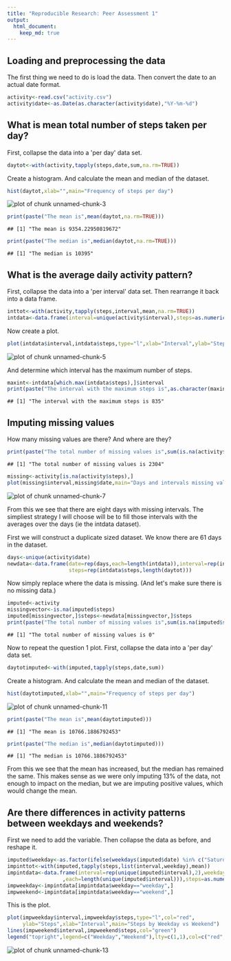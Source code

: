 ```yaml
---
title: "Reproducible Research: Peer Assessment 1"
output: 
  html_document:
    keep_md: true
---
```



## Loading and preprocessing the data

The first thing we need to do is load the data. Then convert the date to an actual date format.


```r
activity<-read.csv("activity.csv")
activity$date<-as.Date(as.character(activity$date),"%Y-%m-%d")
```

## What is mean total number of steps taken per day?

First, collapse the data into a 'per day' data set.


```r
daytot<-with(activity,tapply(steps,date,sum,na.rm=TRUE))
```

Create a histogram. And calculate the mean and median of the dataset.


```r
hist(daytot,xlab="",main="Frequency of steps per day")
```

![plot of chunk unnamed-chunk-3](figure/unnamed-chunk-3-1.png) 

```r
print(paste("The mean is",mean(daytot,na.rm=TRUE)))
```

```
## [1] "The mean is 9354.22950819672"
```

```r
print(paste("The median is",median(daytot,na.rm=TRUE)))
```

```
## [1] "The median is 10395"
```

## What is the average daily activity pattern?

First, collapse the data into a 'per interval' data set. Then rearrange it back into a data frame.


```r
inttot<-with(activity,tapply(steps,interval,mean,na.rm=TRUE))
intdata<-data.frame(interval=unique(activity$interval),steps=as.numeric(inttot))
```

Now create a plot.


```r
plot(intdata$interval,intdata$steps,type="l",xlab="Interval",ylab="Steps",main="Average steps per interval")
```

![plot of chunk unnamed-chunk-5](figure/unnamed-chunk-5-1.png) 

And determine which interval has the maximum number of steps.


```r
maxint<-intdata[which.max(intdata$steps),]$interval
print(paste("The interval with the maximum steps is",as.character(maxint)))
```

```
## [1] "The interval with the maximum steps is 835"
```

## Imputing missing values

How many missing values are there? And where are they?


```r
print(paste("The total number of missing values is",sum(is.na(activity$steps))))
```

```
## [1] "The total number of missing values is 2304"
```

```r
missing<-activity[is.na(activity$steps),]
plot(missing$interval,missing$date,main="Days and intervals missing values")
```

![plot of chunk unnamed-chunk-7](figure/unnamed-chunk-7-1.png) 

From this we see that there are eight days with missing intervals. The simpliest strategy I will choose will be to fill those intervals with the averages over the days (ie the intdata dataset).

First we will construct a duplicate sized dataset. We know there are 61 days in the dataset.


```r
days<-unique(activity$date)
newdata<-data.frame(date=rep(days,each=length(intdata)),interval=rep(intdata$interval,length(daytot)),
                    steps=rep(intdata$steps,length(daytot)))
```

Now simply replace where the data is missing. (And let's make sure there is no missing data.)


```r
imputed<-activity
missingvector<-is.na(imputed$steps)
imputed[missingvector,]$steps<-newdata[missingvector,]$steps
print(paste("The total number of missing values is",sum(is.na(imputed$steps))))
```

```
## [1] "The total number of missing values is 0"
```

Now to repeat the question 1 plot.
First, collapse the data into a 'per day' data set.


```r
daytotimputed<-with(imputed,tapply(steps,date,sum))
```

Create a histogram. And calculate the mean and median of the dataset.


```r
hist(daytotimputed,xlab="",main="Frequency of steps per day")
```

![plot of chunk unnamed-chunk-11](figure/unnamed-chunk-11-1.png) 

```r
print(paste("The mean is",mean(daytotimputed)))
```

```
## [1] "The mean is 10766.1886792453"
```

```r
print(paste("The median is",median(daytotimputed)))
```

```
## [1] "The median is 10766.1886792453"
```

From this we see that the mean has increased, but the median has remained the same. This makes sense as we were only imputing 13% of the data, not enough to impact on the median, but we are imputing positive values, which would change the mean.

## Are there differences in activity patterns between weekdays and weekends?

First we need to add the variable. Then collapse the data as before, and reshape it.


```r
imputed$weekday<-as.factor(ifelse(weekdays(imputed$date) %in% c("Saturday","Sunday"), "Weekend", "Weekday")) 
impinttot<-with(imputed,tapply(steps,list(interval,weekday),mean))
impintdata<-data.frame(interval=rep(unique(imputed$interval),2),weekday=rep(c("weekday","weekend")
                  ,each=length(unique(imputed$interval))),steps=as.numeric(impinttot))
impweekday<-impintdata[impintdata$weekday=="weekday",]
impweekend<-impintdata[impintdata$weekday=="weekend",]
```

This is the plot.


```r
plot(impweekday$interval,impweekday$steps,type="l",col="red",
     ylab="Steps",xlab="Interval",main="Steps by Weekday vs Weekend")
lines(impweekend$interval,impweekend$steps,col="green")
legend("topright",legend=c("Weekday","Weekend"),lty=c(1,1),col=c("red","green"))
```

![plot of chunk unnamed-chunk-13](figure/unnamed-chunk-13-1.png) 
